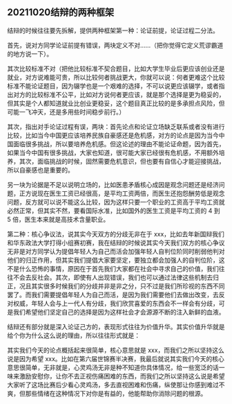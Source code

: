 ## 20211020结辩的两种框架

结辩的时候往往要先拆解，提供两种框架第一种：论证前提，论证过程二分法。

首先，说对方同学论证前提有错误，两块定义不对……（把你觉得它定义荒谬霸道的地方说一下）。

其次比较标准不对（把他比较标准不契合题目，比如大学生毕业后更应该创业还是就业，对方说难能可贵，所以比较何者挑战更大，你就可以说：何者更难这个比较标准不能论证题目，因为辍学也是一个艰难的选择，不可以说更应该辍学，或者指出对方的比较标准不公平，比如对方说何者更应该，就是那个选择是更为稳妥的，但其实是个人都知道就业比创业更稳妥，这个题目真正比较的是多承担点风险，但可能一飞冲天，还是多用些时间稳步前行。）

其次，指出对手论证过程有误，两块：首先论点和论证立场缺乏联系或者没有进行比较，比如当今中国更应该培养民族自豪感还是危机感，对方的论点是因为当今中国面临很多挑战，所以要培养危机感。但这论述的理由不能论证命题，因为首先，如果当今中国有很多挑战，大家也知道，很可能大家已经很有危机感，不用额外培养，其次，面临挑战的时候，固然需要危机意识，但也要有自信心才能迎接挑战，所以自豪感也是重要的。

另一块为论据是不足以说明立场的，比如医患矛盾核心成因是观念问题还是经济问题，正方说现在医生工资已经很高，是平均工资两倍，而医生还抱怨酬劳低是观念问题，反方就可以说不能这么比较，因为这样只要一个职业的工资高于平均工资就必然正常，但其实不然，要看国际水准，比如国外的医生工资是平均工资的 4 到 5 倍，医生本来就是高技术含量职业。

第二种：核心争议法，说其实今天双方的分歧无非在于 xxx，比如去年新国辩我们和华东政法大学打得小组赛初赛，我在结辩的时候说其实今天我们双方的核心争议无非是对方同学认为提倡年轻人为自己而活会加强年轻人自判位阶同时削弱他判对他们的归正作用，但其实我们提倡大家要坚定，要独立都会加强人的自判位阶，这不是什么恐怖的事情，原因在于首先我们大家都在社会中寻求自己的价值，我们往往不会去反社会。其次，即使有人出现错误，我们也可以通过法律这些机制去归正，况且其实很多时候我们的分歧并非是非之分，只不过是我们所珍视的东西不同罢了。而我们需要提倡年轻人为自己而活，是因为我们需要他们去做出改变，去反对权威，年轻人会与上一代人有分歧，我们欣赏喜爱的东西会不一样会有分歧，可是我们希望他们坚定自己的选择是因为这样社会才会源源不断的注入新鲜的血液。

结辩还有部分就是深入论证己方的，表现形式往往为价值升华。其实价值升华就是给个你为什么这么说的理由，所以往往形式就是：

其实我们今天的论点概括起来很简单，核心意思就是 xxx，而我们之所以坚持这么说是因为希望 xxx。比如在第六届世锦赛半决赛，我最后就说其实我们今天的核心意思很简单，无非就是，心灵鸡汤无非是种不知道你具体情况，给一些宽泛的话一味来激励安慰你，让你不去正视伤痛困难的东西，而我们之所以坚持这么说是希望大家听了这场比赛后少看心灵鸡汤，多去直视困难和伤痛，纵使那让你感到难过不爽，但那些情绪在这种情况下对你是有益的，他能帮助你消除问题的根源。
